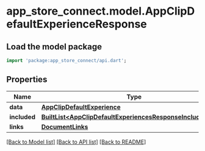 # app_store_connect.model.AppClipDefaultExperienceResponse

## Load the model package
```dart
import 'package:app_store_connect/api.dart';
```

## Properties
Name | Type | Description | Notes
------------ | ------------- | ------------- | -------------
**data** | [**AppClipDefaultExperience**](AppClipDefaultExperience.md) |  | 
**included** | [**BuiltList&lt;AppClipDefaultExperiencesResponseIncludedInner&gt;**](AppClipDefaultExperiencesResponseIncludedInner.md) |  | [optional] 
**links** | [**DocumentLinks**](DocumentLinks.md) |  | 

[[Back to Model list]](../README.md#documentation-for-models) [[Back to API list]](../README.md#documentation-for-api-endpoints) [[Back to README]](../README.md)


